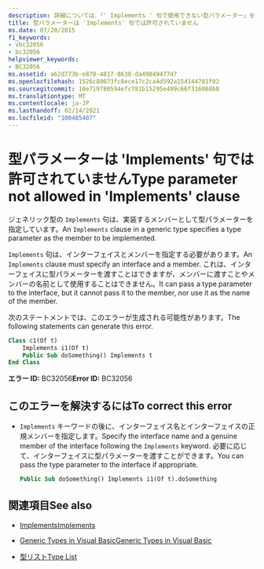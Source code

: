 ```yaml
---
description: 詳細については、「' Implements ' 句で使用できない型パラメーター」を参照してください。
title: 型パラメーターは 'Implements' 句では許可されていません
ms.date: 07/20/2015
f1_keywords:
- vbc32056
- bc32056
helpviewer_keywords:
- BC32056
ms.assetid: a62d773b-e878-4817-8638-da49849477d7
ms.openlocfilehash: 1526c80073fc8ece17c2ca4d592a154144781f02
ms.sourcegitcommit: 10e719780594efc781b15295e499c66f316068b8
ms.translationtype: MT
ms.contentlocale: ja-JP
ms.lasthandoff: 02/14/2021
ms.locfileid: "100485407"
---
```

# <a name="type-parameter-not-allowed-in-implements-clause"></a><span data-ttu-id="02812-103">型パラメーターは 'Implements' 句では許可されていません</span><span class="sxs-lookup"><span data-stu-id="02812-103">Type parameter not allowed in 'Implements' clause</span></span>

<span data-ttu-id="02812-104">ジェネリック型の `Implements` 句は、実装するメンバーとして型パラメーターを指定しています。</span><span class="sxs-lookup"><span data-stu-id="02812-104">An `Implements` clause in a generic type specifies a type parameter as the member to be implemented.</span></span>  
  
 <span data-ttu-id="02812-105">`Implements` 句は、インターフェイスとメンバーを指定する必要があります。</span><span class="sxs-lookup"><span data-stu-id="02812-105">An `Implements` clause must specify an interface and a member.</span></span> <span data-ttu-id="02812-106">これは、インターフェイスに型パラメーターを渡すことはできますが、メンバーに渡すことやメンバーの名前として使用することはできません。</span><span class="sxs-lookup"><span data-stu-id="02812-106">It can pass a type parameter to the interface, but it cannot pass it to the member, nor use it as the name of the member.</span></span>  
  
 <span data-ttu-id="02812-107">次のステートメントでは、このエラーが生成される可能性があります。</span><span class="sxs-lookup"><span data-stu-id="02812-107">The following statements can generate this error.</span></span>  
  
```vb  
Class c1(Of t)  
    Implements i1(Of t)  
    Public Sub doSomething() Implements t  
End Class  
```  
  
 <span data-ttu-id="02812-108">**エラー ID:** BC32056</span><span class="sxs-lookup"><span data-stu-id="02812-108">**Error ID:** BC32056</span></span>  
  
## <a name="to-correct-this-error"></a><span data-ttu-id="02812-109">このエラーを解決するには</span><span class="sxs-lookup"><span data-stu-id="02812-109">To correct this error</span></span>  
  
- <span data-ttu-id="02812-110">`Implements` キーワードの後に、インターフェイス名とインターフェイスの正規メンバーを指定します。</span><span class="sxs-lookup"><span data-stu-id="02812-110">Specify the interface name and a genuine member of the interface following the `Implements` keyword.</span></span> <span data-ttu-id="02812-111">必要に応じて、インターフェイスに型パラメーターを渡すことができます。</span><span class="sxs-lookup"><span data-stu-id="02812-111">You can pass the type parameter to the interface if appropriate.</span></span>  
  
    ```vb  
    Public Sub doSomething() Implements i1(Of t).doSomething  
    ```  
  
## <a name="see-also"></a><span data-ttu-id="02812-112">関連項目</span><span class="sxs-lookup"><span data-stu-id="02812-112">See also</span></span>

- [<span data-ttu-id="02812-113">Implements</span><span class="sxs-lookup"><span data-stu-id="02812-113">Implements</span></span>](../language-reference/statements/implements-clause.md)

- [<span data-ttu-id="02812-114">Generic Types in Visual Basic</span><span class="sxs-lookup"><span data-stu-id="02812-114">Generic Types in Visual Basic</span></span>](../programming-guide/language-features/data-types/generic-types.md)
- [<span data-ttu-id="02812-115">型リスト</span><span class="sxs-lookup"><span data-stu-id="02812-115">Type List</span></span>](../language-reference/statements/type-list.md)
